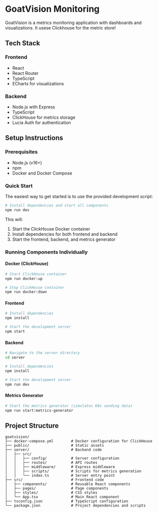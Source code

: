 # GoatVision Monitoring

GoatVision is a metrics monitoring application with dashboards and visualizations. It usese Clickhouse for the metric store!

## Tech Stack

### Frontend
- React
- React Router
- TypeScript
- ECharts for visualizations

### Backend
- Node.js with Express
- TypeScript
- ClickHouse for metrics storage
- Lucia Auth for authentication

## Setup Instructions

### Prerequisites
- Node.js (v16+)
- npm
- Docker and Docker Compose

### Quick Start
The easiest way to get started is to use the provided development script:

```bash
# Install dependencies and start all components
npm run dev
```

This will:
1. Start the ClickHouse Docker container
2. Install dependencies for both frontend and backend
3. Start the frontend, backend, and metrics generator

### Running Components Individually

#### Docker (ClickHouse)
```bash
# Start ClickHouse container
npm run docker:up

# Stop ClickHouse container
npm run docker:down
```

#### Frontend
```bash
# Install dependencies
npm install

# Start the development server
npm start
```

#### Backend
```bash
# Navigate to the server directory
cd server

# Install dependencies
npm install

# Start the development server
npm run dev
```

#### Metrics Generator
```bash
# Start the metrics generator (simulates K8s sending data)
npm run start:metrics-generator
```


## Project Structure

```
goatvision/
├── docker-compose.yml        # Docker configuration for ClickHouse
├── public/                   # Static assets
├── server/                   # Backend code
│   ├── src/
│   │   ├── config/           # Server configuration
│   │   ├── routes/           # API routes
│   │   ├── middleware/       # Express middleware
│   │   ├── scripts/          # Scripts for metrics generation
│   │   └── index.ts          # Server entry point
├── src/                      # Frontend code
│   ├── components/           # Reusable React components
│   ├── pages/                # Page components
│   ├── styles/               # CSS styles
│   └── App.tsx               # Main React component
├── tsconfig.json             # TypeScript configuration
└── package.json              # Project dependencies and scripts
```
